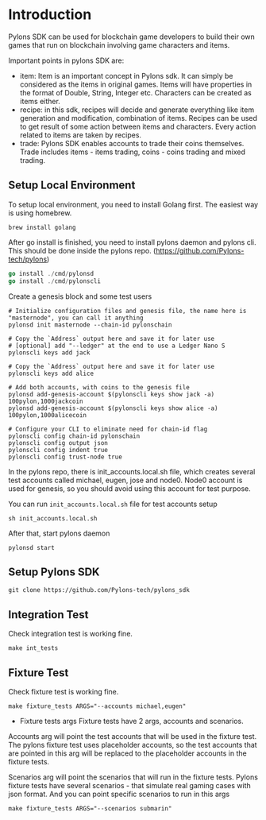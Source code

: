 # Introduction

Pylons SDK can be used for blockchain game developers to build their own games that run on blockchain involving game characters and items.

Important points in pylons SDK are:

- item: Item is an important concept in Pylons sdk. It can simply be considered as the items in original games. Items will have properties in the format of Double, String, Integer etc. Characters can be created as items either.
- recipe: in this sdk, recipes will decide and generate everything like item generation and modification, combination of items. Recipes can be used to get result of some action between items and characters. Every action related to items are taken by recipes.
- trade: Pylons SDK enables accounts to trade their coins themselves. Trade includes items - items trading, coins - coins trading and mixed trading.

## Setup Local Environment

To setup local environment, you need to install Golang first.
The easiest way is using homebrew.

```brew install golang```

After go install is finished, you need to install pylons daemon and pylons cli.
This should be done inside the pylons repo. (https://github.com/Pylons-tech/pylons)

```go clean -i all
go install ./cmd/pylonsd
go install ./cmd/pylonscli
```

Create a genesis block and some test users

```
# Initialize configuration files and genesis file, the name here is "masternode", you can call it anything
pylonsd init masternode --chain-id pylonschain

# Copy the `Address` output here and save it for later use 
# [optional] add "--ledger" at the end to use a Ledger Nano S 
pylonscli keys add jack

# Copy the `Address` output here and save it for later use
pylonscli keys add alice

# Add both accounts, with coins to the genesis file
pylonsd add-genesis-account $(pylonscli keys show jack -a) 100pylon,1000jackcoin
pylonsd add-genesis-account $(pylonscli keys show alice -a) 100pylon,1000alicecoin

# Configure your CLI to eliminate need for chain-id flag
pylonscli config chain-id pylonschain
pylonscli config output json
pylonscli config indent true
pylonscli config trust-node true
```

In the pylons repo, there is init_accounts.local.sh file, which creates several test accounts called michael, eugen, jose and node0.
Node0 account is used for genesis, so you should avoid using this account for test purpose.

You can run `init_accounts.local.sh` file for test accounts setup

```
sh init_accounts.local.sh
```

After that, start pylons daemon

```
pylonsd start
```

## Setup Pylons SDK

```
git clone https://github.com/Pylons-tech/pylons_sdk
```

## Integration Test
Check integration test is working fine.
```
make int_tests
```

## Fixture Test
Check fixture test is working fine.
```
make fixture_tests ARGS="--accounts michael,eugen"
```

- Fixture tests args
Fixture tests have 2 args, accounts and scenarios.

Accounts arg will point the test accounts that will be used in the fixture test.
The pylons fixture test uses placeholder accounts, so the test accounts that are pointed in this arg will be replaced to the placeholder accounts in the fixture tests.

Scenarios arg will point the scenarios that will run in the fixture tests.
Pylons fixture tests have several scenarios - that simulate real gaming cases with json format. And you can point specific scenarios to run in this args

```
make fixture_tests ARGS="--scenarios submarin"
```








